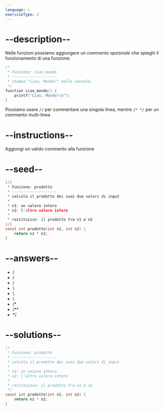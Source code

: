 ```yaml
---
language: c
exerciseType: 2
---
```


# --description--

Nelle funzioni possiamo aggiungere un _commento opzionale_ che spieghi il funzionamento di una funzione:
```c
/*
 * Funzione: ciao_mondo 
 * --------------------
 * stampa "Ciao, Mondo!" nella console.
 */
function ciao_mondo() {
    printf("Ciao, Mondo!\n");
}
```
Possiamo usare `//` per commentare una singola linea, mentre `/* */` per un commento multi-linea

# --instructions--

Aggiungi un valido commento alla funzione

# --seed--

```c
[/]
 * Funzione: prodotto 
 * --------------------
 * calcola il prodotto dei suoi due valori di input
 * 
 * n1: un valore intero
 * n2: l'altro valore intero
 *
 * restituisce: il prodotto tra n1 e n2
[/]
const int prodotto(int n1, int n2) {
    return n1 * n2;
}
```

# --answers--

- /
- /
- /
- \
- \
- \
- /*
- /**
-  */

# --solutions--

```c
/*
 * Funzione: prodotto 
 * --------------------
 * calcola il prodotto dei suoi due valori di input
 * 
 * n1: un valore intero
 * n2: l'altro valore intero
 *
 * restituisce: il prodotto tra n1 e n2
 */
const int prodotto(int n1, int n2) {
    return n1 * n2;
}
```
